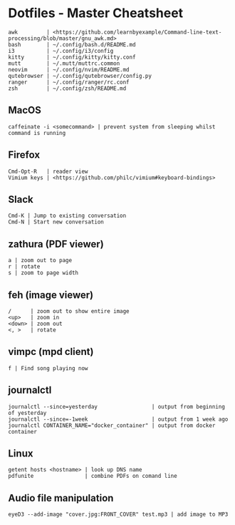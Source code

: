 # Dotfiles - Master Cheatsheet

    awk         | <https://github.com/learnbyexample/Command-line-text-processing/blob/master/gnu_awk.md>
    bash        | ~/.config/bash.d/README.md
    i3          | ~/.config/i3/config
    kitty       | ~/.config/kitty/kitty.conf
    mutt        | ~/.mutt/muttrc.common
    neovim      | ~/.config/nvim/README.md
    qutebrowser | ~/.config/qutebrowser/config.py
    ranger      | ~/.config/ranger/rc.conf
    zsh         | ~/.config/zsh/README.md

## MacOS

    caffeinate -i <somecommand> | prevent system from sleeping whilst command is running

## Firefox

    Cmd-Opt-R   | reader view
    Vimium keys | <https://github.com/philc/vimium#keyboard-bindings>

## Slack

    Cmd-K | Jump to existing conversation
    Cmd-N | Start new conversation

## zathura (PDF viewer)

    a | zoom out to page
    r | rotate
    s | zoom to page width

## feh (image viewer)

    /      | zoom out to show entire image
    <up>   | zoom in
    <down> | zoom out
    <, >   | rotate

## vimpc (mpd client)

    f | Find song playing now

## journalctl

    journalctl --since=yesterday                 | output from beginning of yesterday
    journalctl --since=-1week                    | output from 1 week ago
    journalctl CONTAINER_NAME="docker_container" | output from docker container

## Linux

    getent hosts <hostname> | look up DNS name
    pdfunite                | combine PDFs on comand line

## Audio file manipulation

    eyeD3 --add-image "cover.jpg:FRONT_COVER" test.mp3 | add image to MP3

<!-- vim: set nospell: -->
